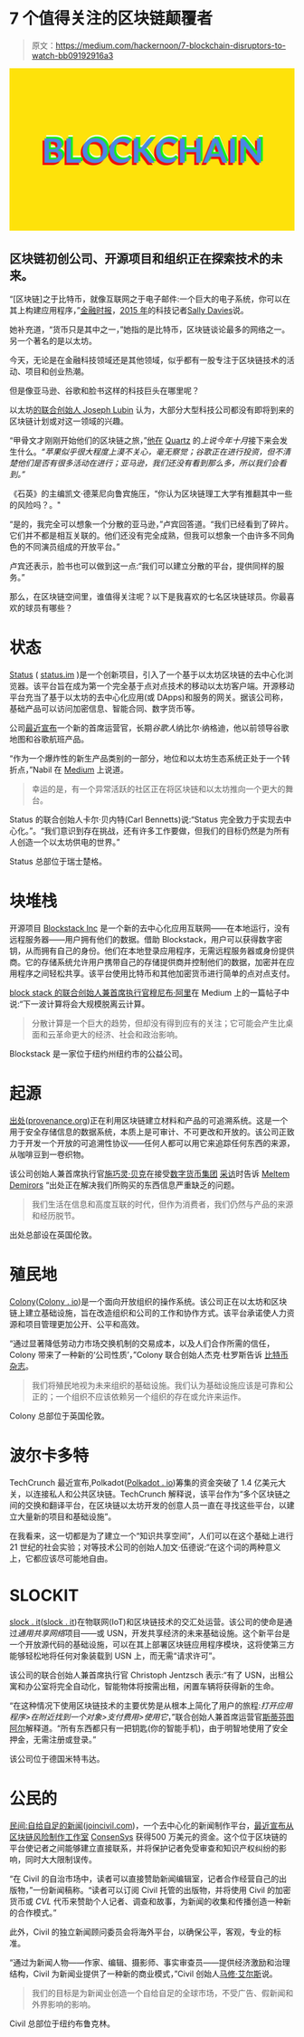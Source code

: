 # 7 个值得关注的区块链颠覆者

> 原文：<https://medium.com/hackernoon/7-blockchain-disruptors-to-watch-bb09192916a3>

![](img/409273b5e5b11a098cc98bbf994a1322.png)

## 区块链初创公司、开源项目和组织正在探索技术的未来。

“[区块链]之于比特币，就像互联网之于电子邮件:一个巨大的电子系统，你可以在其上构建应用程序，”[金融时报](https://medium.com/u/edb4c644ad37?source=post_page-----bb09192916a3--------------------------------)，[2015 年](https://www.ft.com/video/2be94381-66dc-3320-a292-6a1cde0a3d5f)的科技记者[Sally Davies](https://medium.com/u/f53af03b578e?source=post_page-----bb09192916a3--------------------------------)说。

她补充道，“货币只是其中之一，”她指的是比特币，区块链谈论最多的网络之一。另一个著名的是以太坊。

今天，无论是在金融科技领域还是其他领域，似乎都有一股专注于区块链技术的活动、项目和创业热潮。

但是像亚马逊、谷歌和脸书这样的科技巨头在哪里呢？

以太坊[的联合创始人 Joseph Lubin](https://medium.com/u/d626b3859bc9?source=post_page-----bb09192916a3--------------------------------) 认为，大部分大型科技公司都没有即将到来的区块链计划或对这一领域的兴趣。

“甲骨文才刚刚开始他们的区块链之旅，”[他在](http://fortune.com/2017/10/30/google-amazon-apple-ethereum-blockchain/) [Quartz](https://medium.com/u/7f1a35bb87fb?source=post_page-----bb09192916a3--------------------------------) 的*上说今年十月*接下来会发生什么。*“苹果似乎很大程度上漠不关心，毫无察觉；谷歌正在进行投资，但不清楚他们是否有很多活动在进行；亚马逊，我们还没有看到那么多，所以我们会看到。”*

《石英》的主编凯文·德莱尼向鲁宾施压，“你认为区块链理工大学有推翻其中一些的风险吗？。"

“是的，我完全可以想象一个分散的亚马逊，”卢宾回答道。“我们已经看到了碎片。它们并不都是相互关联的。他们还没有完全成熟，但我可以想象一个由许多不同角色的不同演员组成的开放平台。”

卢宾还表示，脸书也可以做到这一点:“我们可以建立分散的平台，提供同样的服务。”

那么，在区块链空间里，谁值得关注呢？以下是我喜欢的七名区块链球员。你最喜欢的球员有哪些？

# 状态

[Status](https://medium.com/u/fbf3ec9c4a40?source=post_page-----bb09192916a3--------------------------------) ( [status.im](https://status.im/) )是一个创新项目，引入了一个基于以太坊区块链的去中心化浏览器。该平台旨在成为第一个完全基于点对点技术的移动以太坊客户端。开源移动平台充当了基于以太坊的去中心化应用(或 DApps)和服务的网关。据该公司称，基础产品可以访问加密信息、智能合同、数字货币等。

公司[最近宣布](https://blog.status.im/1m-bounty-new-coo-ex-google-and-more-announced-at-devcon3-7c3ed1386a24)一个新的首席运营官，长期*谷歌人*纳比尔·纳格迪，他以前领导谷歌地图和谷歌航班产品。

“作为一个爆炸性的新生产品类别的一部分，地位和以太坊生态系统正处于一个转折点，”Nabil 在 [Medium](https://medium.com/u/504c7870fdb6?source=post_page-----bb09192916a3--------------------------------) 上说道。

> 幸运的是，有一个异常活跃的社区正在将区块链和以太坊推向一个更大的舞台。

Status 的联合创始人卡尔·贝内特(Carl Bennetts)说:“Status 完全致力于实现去中心化。”。“我们意识到存在挑战，还有许多工作要做，但我们的目标仍然是为所有人创造一个以太坊供电的世界。”

Status 总部位于瑞士楚格。

# 块堆栈

开源项目 [Blockstack Inc](https://medium.com/u/6c20f6cd99d6?source=post_page-----bb09192916a3--------------------------------) 是一个新的去中心化应用互联网——在本地运行，没有远程服务器——用户拥有他们的数据。借助 Blockstack，用户可以获得数字密钥，从而拥有自己的身份。他们在本地登录应用程序，无需远程服务器或身份提供商。它的存储系统允许用户携带自己的存储提供商并控制他们的数据，加密并在应用程序之间轻松共享。该平台使用比特币和其他加密货币进行简单的点对点支付。

[block stack 的联合创始人兼首席执行官](/@muneeb/the-next-wave-of-computing-743295b4bc73)[穆尼布·阿里](https://medium.com/u/8dd3ab013f82?source=post_page-----bb09192916a3--------------------------------)在 Medium 上的一篇帖子中说:“下一波计算将会大规模脱离云计算。

> 分散计算是一个巨大的趋势，但却没有得到应有的关注；它可能会产生比桌面和云革命更大的经济、社会和政治影响。

Blockstack 是一家位于纽约州纽约市的公益公司。

# 起源

[出处](https://medium.com/u/2cac22865e2f?source=post_page-----bb09192916a3--------------------------------)([provenance.org](https://www.provenance.org/))正在利用区块链建立材料和产品的可追溯系统。这是一个用于安全存储信息的数据系统，本质上是可审计、不可更改和开放的。该公司正致力于开发一个开放的可追溯性协议——任何人都可以用它来追踪任何东西的来源，从咖啡豆到一卷织物。

该公司创始人兼首席执行官[施巧灵·贝克](https://medium.com/u/a90190fd553d?source=post_page-----bb09192916a3--------------------------------)在接受[数字货币集团](https://medium.com/u/a6be2334cd52?source=post_page-----bb09192916a3--------------------------------) [采访](https://insights.dcg.co/women-in-blockchain-jessi-baker-provenance-67c70330d9a7)时告诉 [Meltem Demirors](https://medium.com/u/6cf31b9735f9?source=post_page-----bb09192916a3--------------------------------) “出处正在解决我们所购买的东西信息严重缺乏的问题。

> 我们生活在信息和高度互联的时代，但作为消费者，我们仍然与产品的来源和经历脱节。

出处总部设在英国伦敦。

# 殖民地

[Colony](https://medium.com/u/d3a386f7b02e?source=post_page-----bb09192916a3--------------------------------)([Colony . io](https://colony.io/))是一个面向开放组织的操作系统。该公司正在以太坊和区块链上建立基础设施，旨在改造组织和公司的工作和协作方式。该平台承诺使人力资源和项目管理更加公开、公平和高效。

“通过显著降低劳动力市场交换机制的交易成本，以及人们合作所需的信任，Colony 带来了一种新的‘公司性质’，”Colony 联合创始人杰克·杜罗斯告诉 [比特币杂志](https://medium.com/u/da165ee059da?source=post_page-----bb09192916a3--------------------------------)。

> 我们将殖民地视为未来组织的基础设施。我们认为基础设施应该是可靠和公正的；一个组织不应该依赖另一个组织的存在或允许来运作。

Colony 总部位于英国伦敦。

# 波尔卡多特

TechCrunch 最近宣布,Polkadot([Polkadot . io](https://polkadot.io/))筹集的资金突破了 1.4 亿美元大关，以连接私人和公共区块链。TechCrunch 解释说，该平台作为“多个区块链之间的交换和翻译平台，在区块链以太坊开发的创意人员一直在寻找这些平台，以建立大量新的项目和基础设施”。

在我看来，这一切都是为了建立一个“知识共享空间”，人们可以在这个基础上进行 21 世纪的社会实验；对等技术公司的创始人加文·伍德说:“在这个词的两种意义上，它都应该尽可能地自由。

# SLOCKIT

[slock . it](https://medium.com/u/e0abbf7216d5?source=post_page-----bb09192916a3--------------------------------)([slock . it](https://slock.it/))在物联网(IoT)和区块链技术的交汇处运营。该公司的使命是通过*通用共享网络*项目——或 USN，开发共享经济的未来基础设施。这个新平台是一个开放源代码的基础设施，可以在其上部署区块链应用程序模块，这将使第三方能够轻松地将任何对象装载到 USN 上，而无需“请求许可”。

该公司的联合创始人兼首席执行官 Christoph Jentzsch 表示:“有了 USN，出租公寓和办公室将完全自动化，智能物体将按需出租，闲置车辆将获得新的生命。

“在这种情况下使用区块链技术的主要优势是从根本上简化了用户的旅程:*打开应用程序>在附近找到一个对象>支付费用>使用它*，”联合创始人兼首席运营官[斯蒂芬图阿尔](https://medium.com/u/1998e2015f47?source=post_page-----bb09192916a3--------------------------------)解释道。“所有东西都只有一把钥匙(你的智能手机)，由于明智地使用了安全押金，无需注册或登录。”

该公司位于德国米特韦达。

# 公民的

[民间:自给自足的新闻](https://medium.com/u/af0892caae93?source=post_page-----bb09192916a3--------------------------------)([joincivil.com](https://joincivil.com/))，一个去中心化的新闻制作平台，[最近宣布从区块链风险制作工作室](https://www.prnewswire.com/news-releases/civil-announces-5-million-in-funding-from-consensys-300542605.html) [ConsenSys](https://medium.com/u/6c7078bf7b01?source=post_page-----bb09192916a3--------------------------------) 获得500 万美元的资金。这个位于区块链的平台使记者之间能够建立直接联系，并将保护记者免受审查和知识产权纠纷的影响，同时大大限制误传。

“在 Civil 的自治市场中，读者可以直接赞助新闻编辑室，记者合作经营自己的出版物，”一份新闻稿称。“读者可以订阅 Civil 托管的出版物，并将使用 Civil 的加密货币或 *CVL* 代币来赞助个人记者、调查和故事，为新闻的收集和传播创造一种新的合作模式。”

此外，Civil 的独立新闻顾问委员会将海外平台，以确保公平，客观，专业的标准。

“通过为新闻人物——作家、编辑、摄影师、事实审查员——提供经济激励和治理结构，Civil 为新闻业提供了一种新的商业模式，”Civil 创始人[马修·艾尔斯](https://medium.com/u/ae7cb78d51a?source=post_page-----bb09192916a3--------------------------------)说。

> 我们的目标是为新闻业创造一个自给自足的全球市场，不受广告、假新闻和外界影响的影响。

Civil 总部位于纽约布鲁克林。